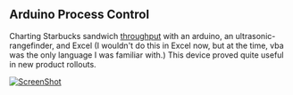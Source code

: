 ## Arduino Process Control

Charting Starbucks sandwich [throughput](http://en.wikipedia.org/wiki/Throughput_%28business%29) with an arduino, an ultrasonic-rangefinder, and Excel (I wouldn't do this in Excel now, but at the time, vba was the only language I was familiar with.) This device proved quite useful in new product rollouts.

[![ScreenShot](https://raw.github.com/dylan-conlin/arduino-product-counter/master/arduino-video-image.png)](http://youtu.be/cB_xQYNlEa0)
